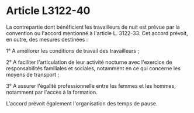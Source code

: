 # Article L3122-40

La contrepartie dont bénéficient les travailleurs de nuit est prévue par la convention ou l'accord mentionné à l'article L. 3122-33. Cet accord prévoit, en outre, des mesures destinées :

1° A améliorer les conditions de travail des travailleurs ;

2° A faciliter l'articulation de leur activité nocturne avec l'exercice de responsabilités familiales et sociales, notamment en ce qui concerne les moyens de transport ;

3° A assurer l'égalité professionnelle entre les femmes et les hommes, notamment par l'accès à la formation.

L'accord prévoit également l'organisation des temps de pause.
